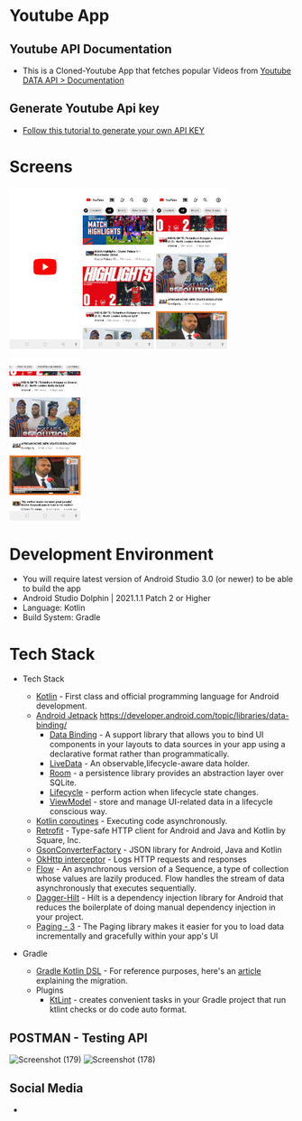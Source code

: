 # Youtube App
 
## Youtube API Documentation
- This is a Cloned-Youtube App that fetches popular Videos from [Youtube DATA API > Documentation](https://developers.google.com/youtube/v3/docs/)
 
## Generate Youtube Api key
- [Follow this tutorial to generate your own API KEY](https://blog.hubspot.com/website/how-to-get-youtube-api-key)

# Screens
<p align="left">
 <img src="screenshots/Screenshot_20230120-163004.jpg" width=25% height=25%>
 <img src="screenshots/Screenshot_20230120-154939.jpg" width=25% height=25%>
 <img src="screenshots/Screenshot_20230120-154948.jpg" width=25% height=25%>
</p>

<p align="left">
    <img src="screenshots/Screenshot_20230120-155012.jpg" width=25% height=25%>
</p>

# Development Environment

* You will require latest version of Android Studio 3.0 (or newer) to be able to build the app
* Android Studio Dolphin | 2021.1.1 Patch 2 or Higher
* Language: Kotlin
* Build System: Gradle

# Tech Stack

- Tech Stack
  - [Kotlin](https://kotlinlang.org/) - First class and official programming language for Android development.
  - [Android Jetpack](https://developer.android.com/jetpack) https://developer.android.com/topic/libraries/data-binding/
    * [Data Binding](https://developer.android.com/topic/libraries/data-binding/) - A support library that allows you to bind UI components in your layouts to data sources in your app using a declarative format rather than programmatically.
    * [LiveData](https://developer.android.com/topic/libraries/data-binding/) - An observable,lifecycle-aware data holder.
    * [Room](https://developer.android.com/topic/libraries/architecture/room) - a persistence library provides an abstraction layer over SQLite.
    * [Lifecycle](https://developer.android.com/topic/libraries/architecture/lifecycle) - perform action when lifecycle state changes.
    * [ViewModel](https://developer.android.com/topic/libraries/architecture/viewmodel) - store and manage UI-related data in a lifecycle conscious way.
  - [Kotlin coroutines](https://kotlinlang.org/docs/reference/coroutines-overview.html) - Executing code asynchronously.
  - [Retrofit](https://square.github.io/retrofit/) - Type-safe HTTP client for Android and Java and Kotlin by Square, Inc.
  - [GsonConverterFactory](https://github.com/square/retrofit/tree/master/retrofit-converters/gson) - JSON library for Android, Java and Kotlin
  - [OkHttp interceptor](https://github.com/square/okhttp/tree/master/okhttp-logging-interceptor) - Logs HTTP requests and responses
  - [Flow](https://kotlinlang.org/docs/reference/coroutines/flow.html) - An asynchronous version of a Sequence, a type of collection whose values are lazily produced. Flow handles the stream of data asynchronously that executes sequentially.
  - [Dagger-Hilt](https://insert-koin.io/) - Hilt is a dependency injection library for Android that reduces the boilerplate of doing manual dependency injection in your project.
  - [Paging - 3](https://developer.android.com/codelabs/android-paging#5) - The Paging library makes it easier for you to load data incrementally and gracefully within your app's UI

- Gradle
  * [Gradle Kotlin DSL](https://docs.gradle.org/current/userguide/kotlin_dsl.html) - For reference purposes, here's an [article](https://evanschepsiror.medium.com/migrating-to-kotlin-dsl-4ee0d6d5c977) explaining the migration.
  * Plugins
      - [KtLint](https://github.com/JLLeitschuh/ktlint-gradle) - creates convenient tasks in your Gradle project that run ktlint checks or do code auto format.
      
      
## POSTMAN - Testing API
 ![Screenshot (179)](https://user-images.githubusercontent.com/57146128/213717311-78f5a6de-6c55-47f7-a927-910e9a52fe1e.png)
 ![Screenshot (178)](https://user-images.githubusercontent.com/57146128/213717785-e42c2e96-141b-4ca3-9cf6-58e4a594775a.png)


## Social Media

- 


